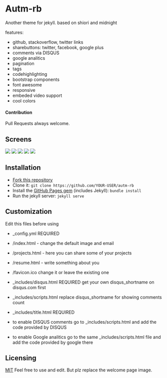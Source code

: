 # Autm-rb
Another theme for jekyll.
based on shiori and midnight

features:

- github, stackoverflow, twitter links
- sharebuttons: twitter, facebook, google plus
- comments via DISQUS
- google analitics
- pagination
- tags
- codehighlighting
- bootstrap components
- font awesome
- responsive
- embeded video support
- cool colors

#### Contribution
Pull Requests always welcome.

## Screens

![](http://i.imgur.com/vZ6ezH1.png?1)
![](http://i.imgur.com/qoSGGk1.png?1)
![](http://i.imgur.com/E9xx8Nk.png?1)
![](http://i.imgur.com/u3wnepk.png?1)
![](http://i.imgur.com/HNrYb39.png?1)

## Installation

- [Fork this repository][fork]
- Clone it: `git clone https://github.com/YOUR-USER/autm-rb`
- Install the [GitHub Pages gem][pages] (includes Jekyll): `bundle install`
- Run the jekyll server: `jekyll serve`

## Customization

Edit this files before using 
 
- _config.yml REQUIRED

- /index.html - change the default image and email
- /projects.html - here you can share some of your projects
- /resume.html - write something about you
- /favicon.ico change it or leave the existing one

- _includes/disqus.html REQUIRED get your own disqus_shortname on disqus.com first  
- _includes/scripts.html replace disqus_shortname for showing comments count
- _includes/title.html REQUIRED

- to enable DISQUS comments go to _includes/scripts.html and add the code provided by DISQUS
- to enable Google analitics go to the same _includes/scripts.html file and add the code provided by google there

## Licensing

[MIT](https://github.com/railsr/autm-rb/blob/master/LICENSE) Feel free to use and edit. But plz replace the welcome page image.


[pages]: http://pages.github.com
[fork]: https://github.com/railsr/autm-rb/fork
